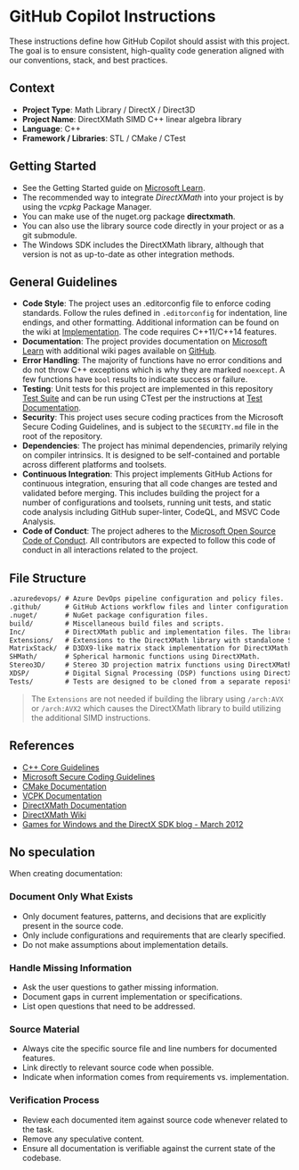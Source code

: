 # GitHub Copilot Instructions

These instructions define how GitHub Copilot should assist with this project. The goal is to ensure consistent, high-quality code generation aligned with our conventions, stack, and best practices.

## Context

- **Project Type**: Math Library / DirectX / Direct3D
- **Project Name**: DirectXMath SIMD C++ linear algebra library
- **Language**: C++
- **Framework / Libraries**: STL / CMake / CTest

## Getting Started

- See the Getting Started guide on [Microsoft Learn](https://learn.microsoft.com/windows/win32/dxmath/pg-xnamath-getting-started).
- The recommended way to integrate *DirectXMath* into your project is by using the *vcpkg* Package Manager.
- You can make use of the nuget.org package **directxmath**.
- You can also use the library source code directly in your project or as a git submodule.
- The Windows SDK includes the DirectXMath library, although that version is not as up-to-date as other integration methods.

## General Guidelines

- **Code Style**: The project uses an .editorconfig file to enforce coding standards. Follow the rules defined in `.editorconfig` for indentation, line endings, and other formatting. Additional information can be found on the wiki at [Implementation](https://github.com/microsoft/DirectXMath/wiki/Implementation). The code requires C++11/C++14 features.
- **Documentation**: The project provides documentation on [Microsoft Learn](https://learn.microsoft.com/windows/win32/dxmath/directxmath-portal) with additional wiki pages available on [GitHub](https://github.com/microsoft/DirectXMath/wiki/).
- **Error Handling**: The majority of functions have no error conditions and do not throw C++ exceptions which is why they are marked `noexcept`. A few functions have `bool` results to indicate success or failure.
- **Testing**: Unit tests for this project are implemented in this repository [Test Suite](https://github.com/walbourn/directxmathtest/) and can be run using CTest per the instructions at [Test Documentation](https://github.com/walbourn/directxmathtest/wiki).
- **Security**: This project uses secure coding practices from the Microsoft Secure Coding Guidelines, and is subject to the `SECURITY.md` file in the root of the repository.
- **Dependencies**: The project has minimal dependencies, primarily relying on compiler intrinsics. It is designed to be self-contained and portable across different platforms and toolsets.
- **Continuous Integration**: This project implements GitHub Actions for continuous integration, ensuring that all code changes are tested and validated before merging. This includes building the project for a number of configurations and toolsets, running unit tests, and static code analysis including GitHub super-linter, CodeQL, and MSVC Code Analysis.
- **Code of Conduct**: The project adheres to the [Microsoft Open Source Code of Conduct](https://opensource.microsoft.com/codeofconduct/). All contributors are expected to follow this code of conduct in all interactions related to the project.

## File Structure

```txt
.azuredevops/ # Azure DevOps pipeline configuration and policy files.
.github/      # GitHub Actions workflow files and linter configuration files.
.nuget/       # NuGet package configuration files.
build/        # Miscellaneous build files and scripts.
Inc/          # DirectXMath public and implementation files. The library is header-only, so all files are in this directory.
Extensions/   # Extensions to the DirectXMath library with standalone SSE-level specific functions for runtime selection of SIMD instruction set.
MatrixStack/  # D3DX9-like matrix stack implementation for DirectXMath.
SHMath/       # Spherical harmonic functions using DirectXMath.
Stereo3D/     # Stereo 3D projection matrix functions using DirectXMath created for HoloLens.
XDSP/         # Digital Signal Processing (DSP) functions using DirectXMath.
Tests/        # Tests are designed to be cloned from a separate repository at this location.
```

> The `Extensions` are not needed if building the library using `/arch:AVX` or `/arch:AVX2` which causes the DirectXMath library to build utilizing the additional SIMD instructions.

## References

- [C++ Core Guidelines](https://isocpp.github.io/CppCoreGuidelines/CppCoreGuidelines)
- [Microsoft Secure Coding Guidelines](https://learn.microsoft.com/en-us/security/develop/secure-coding-guidelines)
- [CMake Documentation](https://cmake.org/documentation/)
- [VCPK Documentation](https://learn.microsoft.com/vcpkg/)
- [DirectXMath Documentation](https://learn.microsoft.com/windows/win32/dxmath/directxmath-portal)
- [DirectXMath Wiki](https://github.com/microsoft/DirectXMath/wiki/)
- [Games for Windows and the DirectX SDK blog - March 2012](https://walbourn.github.io/introducing-directxmath/)

## No speculation

When creating documentation:

### Document Only What Exists

- Only document features, patterns, and decisions that are explicitly present in the source code.
- Only include configurations and requirements that are clearly specified.
- Do not make assumptions about implementation details.

### Handle Missing Information

- Ask the user questions to gather missing information.
- Document gaps in current implementation or specifications.
- List open questions that need to be addressed.

### Source Material

- Always cite the specific source file and line numbers for documented features.
- Link directly to relevant source code when possible.
- Indicate when information comes from requirements vs. implementation.

### Verification Process

- Review each documented item against source code whenever related to the task.
- Remove any speculative content.
- Ensure all documentation is verifiable against the current state of the codebase.
